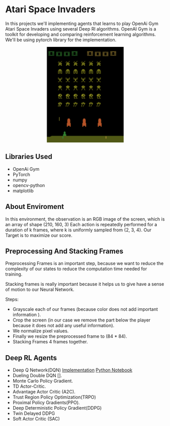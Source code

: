 # Atari Space Invaders
In this projects we'll implementing agents that learns to play OpenAi Gym Atari Space Invaders using several Deep Rl algorithms. OpenAI Gym is a toolkit for developing and comparing reinforcement learning algorithms. We'll be using pytorch library for the implementation.
<p align="center"><img src="./images/main.gif" height="300px"></p>

## Libraries Used
 - OpenAi Gym
 - PyTorch
 - numpy
 - opencv-python
 - matplotlib

## About Enviroment
In this environment, the observation is an RGB image of the screen, which is an array of shape (210, 160, 3) Each action is repeatedly performed for a duration of k frames, where k is uniformly sampled from {2, 3, 4}. Our Target is to maximize our score.

## Preprocessing And Stacking Frames 
Preprocessing Frames is an important step, because we want to reduce the complexity of our states to reduce the computation time needed for training. 

Stacking frames is really important because it helps us to give have a sense of motion to our Neural Network.

Steps:
 - Grayscale each of our frames (because color does not add important information ).
 - Crop the screen (in our case we remove the part below the player because it does not add any useful information).
 - We normalize pixel values.
 - Finally we resize the preprocessed frame to (84 * 84).
 - Stacking Frames 4 frames together.

## Deep RL Agents
 - Deep Q Network(DQN) [Implementation](./space_invader_dqn.ipynb) [Python Notebook](./space_invader_dqn.ipynb)
 - Dueling Double DQN [].
 - Monte Carlo Policy Gradient.
 - TD Actor-Critic.
 - Advantage Actor Critic (A2C).
 - Trust Region Policy Optimization(TRPO)
 - Proximal Policy Gradients(PPO).
 - Deep Deterministic Policy Gradient(DDPG)
 - Twin Delayed DDPG
 - Soft Actor Critic (SAC)



